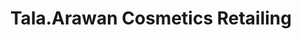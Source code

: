 ---
title: "Tala.Arawan Cosmetics Retailing"
url: /san-antonio/tala-arawan-cosmetics-retailing/
shop: beauty
---